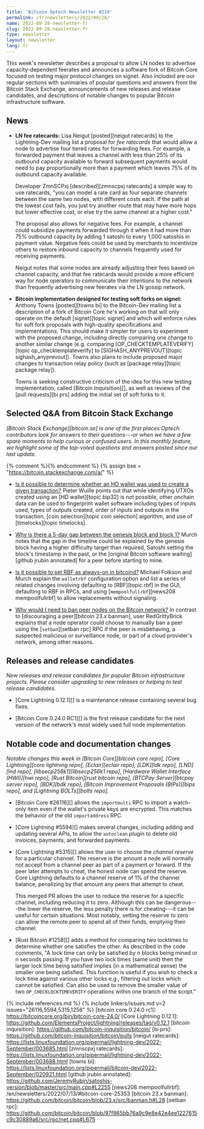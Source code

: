 ```yaml
---
title: 'Bitcoin Optech Newsletter #219'
permalink: /fr/newsletters/2022/09/28/
name: 2022-09-28-newsletter-fr
slug: 2022-09-28-newsletter-fr
type: newsletter
layout: newsletter
lang: fr
---
```

This week's newsletter describes a proposal to allow LN nodes to
advertise capacity-dependent feerates and announces a software fork of
Bitcoin Core focused on testing major protocol changes on signet.  Also
included are our regular sections with summaries of popular questions
and answers from the Bitcoin Stack Exchange, announcements of new
releases and release candidates, and descriptions of notable changes to
popular Bitcoin infrastructure software.

## News

- **LN fee ratecards:** Lisa Neigut [posted][neigut ratecards] to the
  Lightning-Dev mailing list a proposal for *fee ratecards* that would
  allow a node to advertise four tiered rates for forwarding fees.  For
  example, a forwarded payment that leaves a channel with less than 25%
  of its outbound capacity available to forward subsequent payments
  would need to pay proportionally more than a payment which leaves 75%
  of its outbound capacity available.

    Developer ZmnSCPxj [described][zmnscpxj ratecards] a simple way to
    use ratecards, "you can model a rate card as four separate channels
    between the same two nodes, with different costs each.  If the path
    at the lowest cost fails, you just try another route that may
    have more hops but lower effective cost, or else try the same
    channel at a higher cost."

    The proposal also allows for negative fees.  For example, a channel
    could subsidize payments forwarded through it when it had more than
    75% outbound capacity by adding 1 satoshi to every 1,000 satoshis in
    payment value.  Negative fees could be used by merchants to
    incentivize others to restore inbound capacity to channels
    frequently used for receiving payments.

    Neigut notes that some nodes are already adjusting their fees based
    on channel capacity, and that fee ratecards would provide a more
    efficient way for node operators to communicate their intentions to the network than
    frequently advertising new feerates via the LN gossip network.

- **Bitcoin implementation designed for testing soft forks on signet:**
  Anthony Towns [posted][towns bi] to the Bitcoin-Dev mailing list a
  description of a fork of Bitcoin Core he's working on that will only
  operate on the default [signet][topic signet] and which will enforce
  rules for soft fork proposals with high-quality specifications and
  implementations.  This should make it simpler for users to experiment
  with the proposed change, including directly comparing one change to
  another similar change (e.g. comparing [OP_CHECKTEMPLATEVERIFY][topic
  op_checktemplateverify] to [SIGHASH_ANYPREVOUT][topic
  sighash_anyprevout]).  Towns also plans to include proposed major
  changes to transaction relay policy (such as [package relay][topic
  package relay]).

    Towns is seeking constructive criticism of the idea for this new
    testing implementation, called [Bitcoin Inquisition][], as well as
    reviews of the [pull requests][bi prs] adding the initial set of
    soft forks to it.

## Selected Q&A from Bitcoin Stack Exchange

*[Bitcoin Stack Exchange][bitcoin.se] is one of the first places Optech
contributors look for answers to their questions---or when we have a
few spare moments to help curious or confused users.  In
this monthly feature, we highlight some of the top-voted questions and
answers posted since our last update.*

{% comment %}<!-- https://bitcoin.stackexchange.com/search?tab=votes&q=created%3a1m..%20is%3aanswer -->{% endcomment %}
{% assign bse = "https://bitcoin.stackexchange.com/a/" %}

- [Is it possible to determine whether an HD wallet was used to create a given transaction?]({{bse}}115311)
  Pieter Wuille points out that while identifying UTXOs created using an [HD
  wallet][topic bip32] is not possible, other onchain data can be used to
  fingerprint wallet software including types of inputs used, types of outputs
  created, order of inputs and outputs in the transaction, [coin
  selection][topic coin selection] algorithm, and use of [timelocks][topic timelocks].

- [Why is there a 5-day gap between the genesis block and block 1?]({{bse}}115344)
  Murch notes that the gap in the timeline could be explained by the genesis
  block having a higher difficulty target than required, Satoshi setting the
  block's timestamp in the past, or the [original Bitcoin software waiting][github
  jrubin annotated] for a peer before starting to mine.

- [Is it possible to set RBF as always-on in bitcoind?]({{bse}}115360)
  Michael Folkson and Murch explain the `walletrbf` configuration option and
  list a series of related changes involving defaulting to [RBF][topic rbf] in the
  GUI, defaulting to RBF in RPCs, and using [`mempoolfullrbf`][news208
  mempoolfullrbf] to allow replacements without signaling.

- [Why would I need to ban peer nodes on the Bitcoin network?]({{bse}}115183)
  In contrast to [discouraging a peer][bitcoin 23.x banman], user RedGrittyBrick
  explains that a node operator could choose to manually ban a peer using the
  [`setban`][setban rpc] RPC if the peer is misbehaving, a suspected malicious or surveillance
  node, or part of a cloud provider's network, among other reasons.

## Releases and release candidates

*New releases and release candidates for popular Bitcoin infrastructure
projects.  Please consider upgrading to new releases or helping to test
release candidates.*

- [Core Lightning 0.12.1][] is a maintenance release containing several
  bug fixes.

- [Bitcoin Core 0.24.0 RC1][] is the first release candidate for the
  next version of the network's most widely used full node
  implementation.

## Notable code and documentation changes

*Notable changes this week in [Bitcoin Core][bitcoin core repo], [Core
Lightning][core lightning repo], [Eclair][eclair repo], [LDK][ldk repo],
[LND][lnd repo], [libsecp256k1][libsecp256k1 repo], [Hardware Wallet
Interface (HWI)][hwi repo], [Rust Bitcoin][rust bitcoin repo], [BTCPay
Server][btcpay server repo], [BDK][bdk repo], [Bitcoin Improvement
Proposals (BIPs)][bips repo], and [Lightning BOLTs][bolts repo].*

- [Bitcoin Core #26116][] allows the `importmulti` RPC to import a
  watch-only item even if the wallet's private keys are encrypted.  This
  matches the behavior of the old `importaddress` RPC.

- [Core Lightning #5594][] makes several changes, including adding and
  updating several APIs, to allow the `autoclean` plugin to delete old
  invoices, payments, and forwarded payments.

- [Core Lightning #5315][] allows the user to choose the *channel
  reserve* for a particular channel.  The reserve is the amount a node
  will normally not accept from a channel peer as part of a payment or
  forward.  If the peer later attempts to cheat, the honest node can
  spend the reserve.  Core Lightning defaults to a channel reserve of 1%
  of the channel balance, penalizing by that amount any peers that
  attempt to cheat.

    This merged PR allows the user to reduce the reserve for a specific
    channel, including reducing it to zero.  Although this can be
    dangerous---the lower the reserve, the less penalty there is for
    cheating---it can be useful for certain situations.  Most notably,
    setting the reserve to zero can allow the remote peer to spend all of their
    funds, emptying their channel.

- [Rust Bitcoin #1258][] adds a method for comparing two locktimes to
  determine whether one satisfies the other.  As described in the code
  comments, "A lock time can only be satisfied by n blocks being mined
  or n seconds passing. If you have two lock times (same unit) then the
  larger lock time being satisfied implies (in a mathematical sense) the
  smaller one being satisfied.  This function is useful if you wish to
  check a lock time against various other locks e.g., filtering out
  locks which cannot be satisfied. Can also be used to remove the
  smaller value of two `OP_CHECKLOCKTIMEVERIFY` operations within one
  branch of the script."

{% include references.md %}
{% include linkers/issues.md v=2 issues="26116,5594,5315,1258" %}
[bitcoin core 0.24.0 rc1]: https://bitcoincore.org/bin/bitcoin-core-24.0/
[Core Lightning 0.12.1]: https://github.com/ElementsProject/lightning/releases/tag/v0.12.1
[bitcoin inquisition]: https://github.com/bitcoin-inquisition/bitcoin/
[bi prs]: https://github.com/bitcoin-inquisition/bitcoin/pulls
[neigut ratecards]: https://lists.linuxfoundation.org/pipermail/lightning-dev/2022-September/003685.html
[zmnscpxj ratecards]: https://lists.linuxfoundation.org/pipermail/lightning-dev/2022-September/003688.html
[towns bi]: https://lists.linuxfoundation.org/pipermail/bitcoin-dev/2022-September/020921.html
[github jrubin annotated]: https://github.com/JeremyRubin/satoshis-version/blob/master/src/main.cpp#L2255
[news208 mempoolfullrbf]: /en/newsletters/2022/07/13/#bitcoin-core-25353
[bitcoin 23.x banman]: https://github.com/bitcoin/bitcoin/blob/23.x/src/banman.h#L28
[setban rpc]: https://github.com/bitcoin/bitcoin/blob/97f865bb76a9c9e8e42e4ee1227615c9c30889a6/src/rpc/net.cpp#L675
